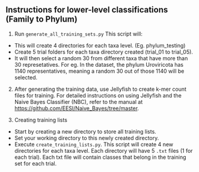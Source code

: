 ## Instructions for lower-level classifications (Family to Phylum)

1. Run `generate_all_training_sets.py` This script will:
   
- This will create 4 directories for each taxa level. (Eg. phylum_testing)
- Create 5 trial folders for each taxa directory created (trial_01 to trial_05).
- It will then select a random 30 from different taxa that have more than 30 represetatives. For eg. In the dataset, the phylum Uroviricota has 1140 representatives, meaning a random 30 out of those 1140 will be selected.
  
2. After generating the training data, use Jellyfish to create k-mer count files for training. For detailed instructions on using Jellyfish and the Naive Bayes Classifier (NBC), refer to the manual at https://github.com/EESI/Naive_Bayes/tree/master.

3. Creating training lists

- Start by creating a new directory to store all training lists.
- Set your working directory to this newly created directory.
- Execute `create_training_lists.py`. This script will create 4 new directories for each taxa level. Each directory will have 5 `.txt` files (1 for each trial). Each txt file will contain classes that belong in the training set for each trial.

